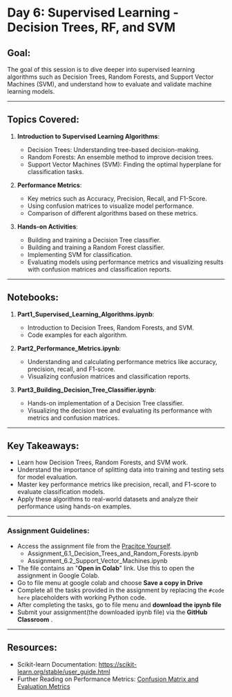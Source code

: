 # Day 6: Supervised Learning - Decision Trees, RF, and SVM

## Goal:
The goal of this session is to dive deeper into supervised learning algorithms such as Decision Trees, Random Forests, and Support Vector Machines (SVM), and understand how to evaluate and validate machine learning models.

---

## Topics Covered:

1. **Introduction to Supervised Learning Algorithms**:
   - Decision Trees: Understanding tree-based decision-making.
   - Random Forests: An ensemble method to improve decision trees.
   - Support Vector Machines (SVM): Finding the optimal hyperplane for classification tasks.

2. **Performance Metrics**:
   - Key metrics such as Accuracy, Precision, Recall, and F1-Score.
   - Using confusion matrices to visualize model performance.
   - Comparison of different algorithms based on these metrics.

3. **Hands-on Activities**:
   - Building and training a Decision Tree classifier.
   - Building and training a Random Forest classifier.
   - Implementing SVM for classification.
   - Evaluating models using performance metrics and visualizing results with confusion matrices and classification reports.

---

## Notebooks:

1. **Part1_Supervised_Learning_Algorithms.ipynb**:
   - Introduction to Decision Trees, Random Forests, and SVM.
   - Code examples for each algorithm.

3. **Part2_Performance_Metrics.ipynb**:
   - Understanding and calculating performance metrics like accuracy, precision, recall, and F1-score.
   - Visualizing confusion matrices and classification reports.
   
4. **Part3_Building_Decision_Tree_Classifier.ipynb**:
   - Hands-on implementation of a Decision Tree classifier.
   - Visualizing the decision tree and evaluating its performance with metrics and confusion matrices.

---

## Key Takeaways:

- Learn how Decision Trees, Random Forests, and SVM work.
- Understand the importance of splitting data into training and testing sets for model evaluation.
- Master key performance metrics like precision, recall, and F1-score to evaluate classification models.
- Apply these algorithms to real-world datasets and analyze their performance using hands-on examples.

---
### Assignment Guidelines:
- Access the assignment file from the [Pracitce Yourself](https://github.com/Nepal-College-of-Information-Technology/AI-Data-Science-Worksop-2024/blob/main/Practice%20Yourself).
  - Assignment_6.1_Decision_Trees_and_Random_Forests.ipynb
  - Assignment_6.2_Support_Vector_Machines.ipynb
- The file contains an "**Open in Colab**" link. Use this to open the assignment in Google Colab.
- Go to file menu at google colab and choose **Save a copy in Drive**
- Complete all the tasks provided in the assignment by replacing the `#code here` placeholders with working Python code.
- After completing the tasks, go to file menu and **download the ipynb file**
- Submit your assignment(the downloaded ipynb file) via the **GitHub Classroom** .

---

## Resources:
- Scikit-learn Documentation: https://scikit-learn.org/stable/user_guide.html
- Further Reading on Performance Metrics: [Confusion Matrix and Evaluation Metrics](https://scikit-learn.org/stable/modules/model_evaluation.html#confusion-matrix)